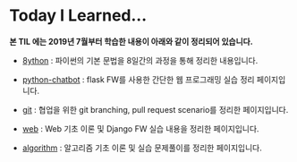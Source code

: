 # Today I Learned...

**본 TIL 에는 2019년 7월부터 학습한 내용이 아래와 같이 정리되어 있습니다.**



- [8ython](./8ython/) : 파이썬의 기본 문법을 8일간의 과정을 통해 정리한 내용입니다.
- [python-chatbot](./python-chatbot) : flask FW를 사용한 간단한 웹 프로그래밍 실습 정리 페이지입니다.
- [git](./git) : 협업을 위한 git branching, pull request scenario를 정리한 페이지입니다.
- [web](./web) : Web 기초 이론 및 Django FW 실습 내용을 정리한 페이지입니다.

- [algorithm](./algorithm) : 알고리즘 기초 이론 및 실습 문제풀이를 정리한 페이지입니다.

